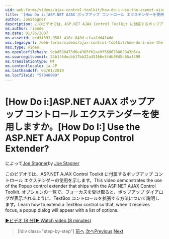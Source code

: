 ```yaml
---
uid: web-forms/videos/ajax-control-toolkit/how-do-i-use-the-aspnet-ajax-popup-control-extender
title: '[How Do i:]ASP.NET AJAX ポップアップ コントロール エクステンダーを使用しますか。 | Microsoft Docs'
author: JoeStagner
description: このビデオでは、ASP.NET AJAX Control Toolkit に付属するポップアップ コントロール エクステンダーの使用を示します。 TextBox コントロールを拡張する方法を学習できるようにしています.
ms.author: riande
ms.date: 01/26/2007
ms.assetid: ecd34391-958f-410c-849d-cfaa2dd414dd
msc.legacyurl: /web-forms/videos/ajax-control-toolkit/how-do-i-use-the-aspnet-ajax-popup-control-extender
msc.type: video
ms.openlocfilehash: 9ebd580473d6c4305fb2ae9f568678002843b6ca
ms.sourcegitcommit: 24b1f6decbb17bb22a45166e5fdb0845c65af498
ms.translationtype: MT
ms.contentlocale: ja-JP
ms.lasthandoff: 03/01/2019
ms.locfileid: "57046909"
---
```

<a name="how-do-i-use-the-aspnet-ajax-popup-control-extender"></a><span data-ttu-id="dd8b4-105">[How Do i:]ASP.NET AJAX ポップアップ コントロール エクステンダーを使用しますか。</span><span class="sxs-lookup"><span data-stu-id="dd8b4-105">[How Do I:] Use the ASP.NET AJAX Popup Control Extender?</span></span>
====================
<span data-ttu-id="dd8b4-106">によって[Joe Stagner](https://github.com/JoeStagner)</span><span class="sxs-lookup"><span data-stu-id="dd8b4-106">by [Joe Stagner](https://github.com/JoeStagner)</span></span>

<span data-ttu-id="dd8b4-107">このビデオでは、ASP.NET AJAX Control Toolkit に付属するポップアップ コントロール エクステンダーの使用を示します。</span><span class="sxs-lookup"><span data-stu-id="dd8b4-107">This video demonstrates the use of the Popup control extender that ships with the ASP.NET AJAX Control Toolkit.</span></span> <span data-ttu-id="dd8b4-108">オプションの一覧で、フォーカスを受け取ると、ポップアップ ダイアログが表示されるように、TextBox コントロールを拡張する方法について説明します。</span><span class="sxs-lookup"><span data-stu-id="dd8b4-108">Learn how to extend a TextBox control so that, when it receives focus, a popup dialog will appear with a list of options.</span></span>

[<span data-ttu-id="dd8b4-109">&#9654;ビデオ (8 分)</span><span class="sxs-lookup"><span data-stu-id="dd8b4-109">&#9654; Watch video (8 minutes)</span></span>](https://channel9.msdn.com/Blogs/ASP-NET-Site-Videos/how-do-i-use-the-aspnet-ajax-popup-control-extender)

> [!div class="step-by-step"]
> <span data-ttu-id="dd8b4-110">[前へ](how-do-i-use-the-aspnet-ajax-textboxwatermark-control-extender.md)
> [次へ](how-do-i-use-the-aspnet-ajax-modalpopup-extender-control.md)</span><span class="sxs-lookup"><span data-stu-id="dd8b4-110">[Previous](how-do-i-use-the-aspnet-ajax-textboxwatermark-control-extender.md)
[Next](how-do-i-use-the-aspnet-ajax-modalpopup-extender-control.md)</span></span>
